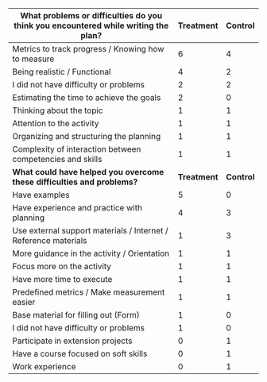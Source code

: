 | **What problems or difficulties do you think you encountered while writing the plan?** | **Treatment** | **Control** |
|----------------------------------------------------------------------------------------|---------------|-------------|
| Metrics to track progress / Knowing how to measure                                     | 6             | 4           |
| Being realistic / Functional                                                           | 4             | 2           |
| I did not have difficulty or problems                                                  | 2             | 2           |
| Estimating the time to achieve the goals                                               | 2             | 0           |
| Thinking about the topic                                                               | 1             | 1           |
| Attention to the activity                                                              | 1             | 1           |
| Organizing and structuring the planning                                                | 1             | 1           |
| Complexity of interaction between competencies and skills                              | 1             | 1           |
| **What could have helped you overcome these difficulties and problems?**               | **Treatment** | **Control** |
| Have examples                                                                          | 5             | 0           |
| Have experience and practice with planning                                             | 4             | 3           |
| Use external support materials / Internet / Reference materials                        | 1             | 3           |
| More guidance in the activity / Orientation                                            | 1             | 1           |
| Focus more on the activity                                                             | 1             | 1           |
| Have more time to execute                                                              | 1             | 1           |
| Predefined metrics / Make measurement easier                                           | 1             | 1           |
| Base material for filling out (Form)                                                   | 1             | 0           |
| I did not have difficulty or problems                                                  | 1             | 0           |
| Participate in extension projects                                                      | 0             | 1           |
| Have a course focused on soft skills                                                   | 0             | 1           |
| Work experience                                                                        | 0             | 1           |
